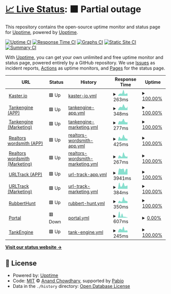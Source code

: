 # [📈 Live Status](https://upptime.github.io/upptime): <!--live status--> **🟧 Partial outage**

This repository contains the open-source uptime monitor and status page for [Upptime](https://upptime.js.org), powered by [Upptime](https://github.com/upptime/upptime).

[![Uptime CI](https://github.com/kaster-io/upptime/workflows/Uptime%20CI/badge.svg)](https://github.com/kaster-io/upptime/actions?query=workflow%3A%22Uptime+CI%22)
[![Response Time CI](https://github.com/kaster-io/upptime/workflows/Response%20Time%20CI/badge.svg)](https://github.com/kaster-io/upptime/actions?query=workflow%3A%22Response+Time+CI%22)
[![Graphs CI](https://github.com/kaster-io/upptime/workflows/Graphs%20CI/badge.svg)](https://github.com/kaster-io/upptime/actions?query=workflow%3A%22Graphs+CI%22)
[![Static Site CI](https://github.com/kaster-io/upptime/workflows/Static%20Site%20CI/badge.svg)](https://github.com/kaster-io/upptime/actions?query=workflow%3A%22Static+Site+CI%22)
[![Summary CI](https://github.com/kaster-io/upptime/workflows/Summary%20CI/badge.svg)](https://github.com/kaster-io/upptime/actions?query=workflow%3A%22Summary+CI%22)

With [Upptime](https://upptime.js.org), you can get your own unlimited and free uptime monitor and status page, powered entirely by a GitHub repository. We use [Issues](https://github.com/upptime/upptime/issues) as incident reports, [Actions](https://github.com/kaster-io/upptime/actions) as uptime monitors, and [Pages](https://upptime.github.io/upptime) for the status page.

<!--start: status pages-->
<!-- This summary is generated by Upptime (https://github.com/upptime/upptime) -->
<!-- Do not edit this manually, your changes will be overwritten -->
<!-- prettier-ignore -->
| URL | Status | History | Response Time | Uptime |
| --- | ------ | ------- | ------------- | ------ |
| <img alt="" src="https://icons.duckduckgo.com/ip3/kaster.io.ico" height="13"> [Kaster.io](https://kaster.io/) | 🟩 Up | [kaster-io.yml](https://github.com/kaster-io/upptime/commits/HEAD/history/kaster-io.yml) | <details><summary><img alt="Response time graph" src="./graphs/kaster-io/response-time-week.png" height="20"> 263ms</summary><br><a href="https://kaster-io.github.io/upptime/history/kaster-io"><img alt="Response time 284" src="https://img.shields.io/endpoint?url=https%3A%2F%2Fraw.githubusercontent.com%2Fkaster-io%2Fupptime%2FHEAD%2Fapi%2Fkaster-io%2Fresponse-time.json"></a><br><a href="https://kaster-io.github.io/upptime/history/kaster-io"><img alt="24-hour response time 301" src="https://img.shields.io/endpoint?url=https%3A%2F%2Fraw.githubusercontent.com%2Fkaster-io%2Fupptime%2FHEAD%2Fapi%2Fkaster-io%2Fresponse-time-day.json"></a><br><a href="https://kaster-io.github.io/upptime/history/kaster-io"><img alt="7-day response time 263" src="https://img.shields.io/endpoint?url=https%3A%2F%2Fraw.githubusercontent.com%2Fkaster-io%2Fupptime%2FHEAD%2Fapi%2Fkaster-io%2Fresponse-time-week.json"></a><br><a href="https://kaster-io.github.io/upptime/history/kaster-io"><img alt="30-day response time 245" src="https://img.shields.io/endpoint?url=https%3A%2F%2Fraw.githubusercontent.com%2Fkaster-io%2Fupptime%2FHEAD%2Fapi%2Fkaster-io%2Fresponse-time-month.json"></a><br><a href="https://kaster-io.github.io/upptime/history/kaster-io"><img alt="1-year response time 284" src="https://img.shields.io/endpoint?url=https%3A%2F%2Fraw.githubusercontent.com%2Fkaster-io%2Fupptime%2FHEAD%2Fapi%2Fkaster-io%2Fresponse-time-year.json"></a></details> | <details><summary><a href="https://kaster-io.github.io/upptime/history/kaster-io">100.00%</a></summary><a href="https://kaster-io.github.io/upptime/history/kaster-io"><img alt="All-time uptime 100.00%" src="https://img.shields.io/endpoint?url=https%3A%2F%2Fraw.githubusercontent.com%2Fkaster-io%2Fupptime%2FHEAD%2Fapi%2Fkaster-io%2Fuptime.json"></a><br><a href="https://kaster-io.github.io/upptime/history/kaster-io"><img alt="24-hour uptime 100.00%" src="https://img.shields.io/endpoint?url=https%3A%2F%2Fraw.githubusercontent.com%2Fkaster-io%2Fupptime%2FHEAD%2Fapi%2Fkaster-io%2Fuptime-day.json"></a><br><a href="https://kaster-io.github.io/upptime/history/kaster-io"><img alt="7-day uptime 100.00%" src="https://img.shields.io/endpoint?url=https%3A%2F%2Fraw.githubusercontent.com%2Fkaster-io%2Fupptime%2FHEAD%2Fapi%2Fkaster-io%2Fuptime-week.json"></a><br><a href="https://kaster-io.github.io/upptime/history/kaster-io"><img alt="30-day uptime 100.00%" src="https://img.shields.io/endpoint?url=https%3A%2F%2Fraw.githubusercontent.com%2Fkaster-io%2Fupptime%2FHEAD%2Fapi%2Fkaster-io%2Fuptime-month.json"></a><br><a href="https://kaster-io.github.io/upptime/history/kaster-io"><img alt="1-year uptime 100.00%" src="https://img.shields.io/endpoint?url=https%3A%2F%2Fraw.githubusercontent.com%2Fkaster-io%2Fupptime%2FHEAD%2Fapi%2Fkaster-io%2Fuptime-year.json"></a></details>
| <img alt="" src="https://icons.duckduckgo.com/ip3/the.tankengine.app.ico" height="13"> [Tankengine (APP)](https://the.tankengine.app/) | 🟩 Up | [tankengine-app.yml](https://github.com/kaster-io/upptime/commits/HEAD/history/tankengine-app.yml) | <details><summary><img alt="Response time graph" src="./graphs/tankengine-app/response-time-week.png" height="20"> 348ms</summary><br><a href="https://kaster-io.github.io/upptime/history/tankengine-app"><img alt="Response time 287" src="https://img.shields.io/endpoint?url=https%3A%2F%2Fraw.githubusercontent.com%2Fkaster-io%2Fupptime%2FHEAD%2Fapi%2Ftankengine-app%2Fresponse-time.json"></a><br><a href="https://kaster-io.github.io/upptime/history/tankengine-app"><img alt="24-hour response time 228" src="https://img.shields.io/endpoint?url=https%3A%2F%2Fraw.githubusercontent.com%2Fkaster-io%2Fupptime%2FHEAD%2Fapi%2Ftankengine-app%2Fresponse-time-day.json"></a><br><a href="https://kaster-io.github.io/upptime/history/tankengine-app"><img alt="7-day response time 348" src="https://img.shields.io/endpoint?url=https%3A%2F%2Fraw.githubusercontent.com%2Fkaster-io%2Fupptime%2FHEAD%2Fapi%2Ftankengine-app%2Fresponse-time-week.json"></a><br><a href="https://kaster-io.github.io/upptime/history/tankengine-app"><img alt="30-day response time 304" src="https://img.shields.io/endpoint?url=https%3A%2F%2Fraw.githubusercontent.com%2Fkaster-io%2Fupptime%2FHEAD%2Fapi%2Ftankengine-app%2Fresponse-time-month.json"></a><br><a href="https://kaster-io.github.io/upptime/history/tankengine-app"><img alt="1-year response time 287" src="https://img.shields.io/endpoint?url=https%3A%2F%2Fraw.githubusercontent.com%2Fkaster-io%2Fupptime%2FHEAD%2Fapi%2Ftankengine-app%2Fresponse-time-year.json"></a></details> | <details><summary><a href="https://kaster-io.github.io/upptime/history/tankengine-app">100.00%</a></summary><a href="https://kaster-io.github.io/upptime/history/tankengine-app"><img alt="All-time uptime 100.00%" src="https://img.shields.io/endpoint?url=https%3A%2F%2Fraw.githubusercontent.com%2Fkaster-io%2Fupptime%2FHEAD%2Fapi%2Ftankengine-app%2Fuptime.json"></a><br><a href="https://kaster-io.github.io/upptime/history/tankengine-app"><img alt="24-hour uptime 100.00%" src="https://img.shields.io/endpoint?url=https%3A%2F%2Fraw.githubusercontent.com%2Fkaster-io%2Fupptime%2FHEAD%2Fapi%2Ftankengine-app%2Fuptime-day.json"></a><br><a href="https://kaster-io.github.io/upptime/history/tankengine-app"><img alt="7-day uptime 100.00%" src="https://img.shields.io/endpoint?url=https%3A%2F%2Fraw.githubusercontent.com%2Fkaster-io%2Fupptime%2FHEAD%2Fapi%2Ftankengine-app%2Fuptime-week.json"></a><br><a href="https://kaster-io.github.io/upptime/history/tankengine-app"><img alt="30-day uptime 100.00%" src="https://img.shields.io/endpoint?url=https%3A%2F%2Fraw.githubusercontent.com%2Fkaster-io%2Fupptime%2FHEAD%2Fapi%2Ftankengine-app%2Fuptime-month.json"></a><br><a href="https://kaster-io.github.io/upptime/history/tankengine-app"><img alt="1-year uptime 100.00%" src="https://img.shields.io/endpoint?url=https%3A%2F%2Fraw.githubusercontent.com%2Fkaster-io%2Fupptime%2FHEAD%2Fapi%2Ftankengine-app%2Fuptime-year.json"></a></details>
| <img alt="" src="https://icons.duckduckgo.com/ip3/www.tankengine.app.ico" height="13"> [Tankengine (Marketing)](https://www.tankengine.app/) | 🟩 Up | [tankengine-marketing.yml](https://github.com/kaster-io/upptime/commits/HEAD/history/tankengine-marketing.yml) | <details><summary><img alt="Response time graph" src="./graphs/tankengine-marketing/response-time-week.png" height="20"> 277ms</summary><br><a href="https://kaster-io.github.io/upptime/history/tankengine-marketing"><img alt="Response time 227" src="https://img.shields.io/endpoint?url=https%3A%2F%2Fraw.githubusercontent.com%2Fkaster-io%2Fupptime%2FHEAD%2Fapi%2Ftankengine-marketing%2Fresponse-time.json"></a><br><a href="https://kaster-io.github.io/upptime/history/tankengine-marketing"><img alt="24-hour response time 185" src="https://img.shields.io/endpoint?url=https%3A%2F%2Fraw.githubusercontent.com%2Fkaster-io%2Fupptime%2FHEAD%2Fapi%2Ftankengine-marketing%2Fresponse-time-day.json"></a><br><a href="https://kaster-io.github.io/upptime/history/tankengine-marketing"><img alt="7-day response time 277" src="https://img.shields.io/endpoint?url=https%3A%2F%2Fraw.githubusercontent.com%2Fkaster-io%2Fupptime%2FHEAD%2Fapi%2Ftankengine-marketing%2Fresponse-time-week.json"></a><br><a href="https://kaster-io.github.io/upptime/history/tankengine-marketing"><img alt="30-day response time 248" src="https://img.shields.io/endpoint?url=https%3A%2F%2Fraw.githubusercontent.com%2Fkaster-io%2Fupptime%2FHEAD%2Fapi%2Ftankengine-marketing%2Fresponse-time-month.json"></a><br><a href="https://kaster-io.github.io/upptime/history/tankengine-marketing"><img alt="1-year response time 227" src="https://img.shields.io/endpoint?url=https%3A%2F%2Fraw.githubusercontent.com%2Fkaster-io%2Fupptime%2FHEAD%2Fapi%2Ftankengine-marketing%2Fresponse-time-year.json"></a></details> | <details><summary><a href="https://kaster-io.github.io/upptime/history/tankengine-marketing">100.00%</a></summary><a href="https://kaster-io.github.io/upptime/history/tankengine-marketing"><img alt="All-time uptime 100.00%" src="https://img.shields.io/endpoint?url=https%3A%2F%2Fraw.githubusercontent.com%2Fkaster-io%2Fupptime%2FHEAD%2Fapi%2Ftankengine-marketing%2Fuptime.json"></a><br><a href="https://kaster-io.github.io/upptime/history/tankengine-marketing"><img alt="24-hour uptime 100.00%" src="https://img.shields.io/endpoint?url=https%3A%2F%2Fraw.githubusercontent.com%2Fkaster-io%2Fupptime%2FHEAD%2Fapi%2Ftankengine-marketing%2Fuptime-day.json"></a><br><a href="https://kaster-io.github.io/upptime/history/tankengine-marketing"><img alt="7-day uptime 100.00%" src="https://img.shields.io/endpoint?url=https%3A%2F%2Fraw.githubusercontent.com%2Fkaster-io%2Fupptime%2FHEAD%2Fapi%2Ftankengine-marketing%2Fuptime-week.json"></a><br><a href="https://kaster-io.github.io/upptime/history/tankengine-marketing"><img alt="30-day uptime 100.00%" src="https://img.shields.io/endpoint?url=https%3A%2F%2Fraw.githubusercontent.com%2Fkaster-io%2Fupptime%2FHEAD%2Fapi%2Ftankengine-marketing%2Fuptime-month.json"></a><br><a href="https://kaster-io.github.io/upptime/history/tankengine-marketing"><img alt="1-year uptime 100.00%" src="https://img.shields.io/endpoint?url=https%3A%2F%2Fraw.githubusercontent.com%2Fkaster-io%2Fupptime%2FHEAD%2Fapi%2Ftankengine-marketing%2Fuptime-year.json"></a></details>
| <img alt="" src="https://icons.duckduckgo.com/ip3/app.realtorwordsmith.com.ico" height="13"> [Realtors wordsmith (APP)](https://app.realtorwordsmith.com/dashboard) | 🟩 Up | [realtors-wordsmith-app.yml](https://github.com/kaster-io/upptime/commits/HEAD/history/realtors-wordsmith-app.yml) | <details><summary><img alt="Response time graph" src="./graphs/realtors-wordsmith-app/response-time-week.png" height="20"> 425ms</summary><br><a href="https://kaster-io.github.io/upptime/history/realtors-wordsmith-app"><img alt="Response time 457" src="https://img.shields.io/endpoint?url=https%3A%2F%2Fraw.githubusercontent.com%2Fkaster-io%2Fupptime%2FHEAD%2Fapi%2Frealtors-wordsmith-app%2Fresponse-time.json"></a><br><a href="https://kaster-io.github.io/upptime/history/realtors-wordsmith-app"><img alt="24-hour response time 354" src="https://img.shields.io/endpoint?url=https%3A%2F%2Fraw.githubusercontent.com%2Fkaster-io%2Fupptime%2FHEAD%2Fapi%2Frealtors-wordsmith-app%2Fresponse-time-day.json"></a><br><a href="https://kaster-io.github.io/upptime/history/realtors-wordsmith-app"><img alt="7-day response time 425" src="https://img.shields.io/endpoint?url=https%3A%2F%2Fraw.githubusercontent.com%2Fkaster-io%2Fupptime%2FHEAD%2Fapi%2Frealtors-wordsmith-app%2Fresponse-time-week.json"></a><br><a href="https://kaster-io.github.io/upptime/history/realtors-wordsmith-app"><img alt="30-day response time 580" src="https://img.shields.io/endpoint?url=https%3A%2F%2Fraw.githubusercontent.com%2Fkaster-io%2Fupptime%2FHEAD%2Fapi%2Frealtors-wordsmith-app%2Fresponse-time-month.json"></a><br><a href="https://kaster-io.github.io/upptime/history/realtors-wordsmith-app"><img alt="1-year response time 457" src="https://img.shields.io/endpoint?url=https%3A%2F%2Fraw.githubusercontent.com%2Fkaster-io%2Fupptime%2FHEAD%2Fapi%2Frealtors-wordsmith-app%2Fresponse-time-year.json"></a></details> | <details><summary><a href="https://kaster-io.github.io/upptime/history/realtors-wordsmith-app">100.00%</a></summary><a href="https://kaster-io.github.io/upptime/history/realtors-wordsmith-app"><img alt="All-time uptime 100.00%" src="https://img.shields.io/endpoint?url=https%3A%2F%2Fraw.githubusercontent.com%2Fkaster-io%2Fupptime%2FHEAD%2Fapi%2Frealtors-wordsmith-app%2Fuptime.json"></a><br><a href="https://kaster-io.github.io/upptime/history/realtors-wordsmith-app"><img alt="24-hour uptime 100.00%" src="https://img.shields.io/endpoint?url=https%3A%2F%2Fraw.githubusercontent.com%2Fkaster-io%2Fupptime%2FHEAD%2Fapi%2Frealtors-wordsmith-app%2Fuptime-day.json"></a><br><a href="https://kaster-io.github.io/upptime/history/realtors-wordsmith-app"><img alt="7-day uptime 100.00%" src="https://img.shields.io/endpoint?url=https%3A%2F%2Fraw.githubusercontent.com%2Fkaster-io%2Fupptime%2FHEAD%2Fapi%2Frealtors-wordsmith-app%2Fuptime-week.json"></a><br><a href="https://kaster-io.github.io/upptime/history/realtors-wordsmith-app"><img alt="30-day uptime 100.00%" src="https://img.shields.io/endpoint?url=https%3A%2F%2Fraw.githubusercontent.com%2Fkaster-io%2Fupptime%2FHEAD%2Fapi%2Frealtors-wordsmith-app%2Fuptime-month.json"></a><br><a href="https://kaster-io.github.io/upptime/history/realtors-wordsmith-app"><img alt="1-year uptime 100.00%" src="https://img.shields.io/endpoint?url=https%3A%2F%2Fraw.githubusercontent.com%2Fkaster-io%2Fupptime%2FHEAD%2Fapi%2Frealtors-wordsmith-app%2Fuptime-year.json"></a></details>
| <img alt="" src="https://icons.duckduckgo.com/ip3/www.realtorwordsmith.com.ico" height="13"> [Realtors wordsmith (Marketing)](https://www.realtorwordsmith.com/) | 🟩 Up | [realtors-wordsmith-marketing.yml](https://github.com/kaster-io/upptime/commits/HEAD/history/realtors-wordsmith-marketing.yml) | <details><summary><img alt="Response time graph" src="./graphs/realtors-wordsmith-marketing/response-time-week.png" height="20"> 267ms</summary><br><a href="https://kaster-io.github.io/upptime/history/realtors-wordsmith-marketing"><img alt="Response time 279" src="https://img.shields.io/endpoint?url=https%3A%2F%2Fraw.githubusercontent.com%2Fkaster-io%2Fupptime%2FHEAD%2Fapi%2Frealtors-wordsmith-marketing%2Fresponse-time.json"></a><br><a href="https://kaster-io.github.io/upptime/history/realtors-wordsmith-marketing"><img alt="24-hour response time 156" src="https://img.shields.io/endpoint?url=https%3A%2F%2Fraw.githubusercontent.com%2Fkaster-io%2Fupptime%2FHEAD%2Fapi%2Frealtors-wordsmith-marketing%2Fresponse-time-day.json"></a><br><a href="https://kaster-io.github.io/upptime/history/realtors-wordsmith-marketing"><img alt="7-day response time 267" src="https://img.shields.io/endpoint?url=https%3A%2F%2Fraw.githubusercontent.com%2Fkaster-io%2Fupptime%2FHEAD%2Fapi%2Frealtors-wordsmith-marketing%2Fresponse-time-week.json"></a><br><a href="https://kaster-io.github.io/upptime/history/realtors-wordsmith-marketing"><img alt="30-day response time 405" src="https://img.shields.io/endpoint?url=https%3A%2F%2Fraw.githubusercontent.com%2Fkaster-io%2Fupptime%2FHEAD%2Fapi%2Frealtors-wordsmith-marketing%2Fresponse-time-month.json"></a><br><a href="https://kaster-io.github.io/upptime/history/realtors-wordsmith-marketing"><img alt="1-year response time 279" src="https://img.shields.io/endpoint?url=https%3A%2F%2Fraw.githubusercontent.com%2Fkaster-io%2Fupptime%2FHEAD%2Fapi%2Frealtors-wordsmith-marketing%2Fresponse-time-year.json"></a></details> | <details><summary><a href="https://kaster-io.github.io/upptime/history/realtors-wordsmith-marketing">100.00%</a></summary><a href="https://kaster-io.github.io/upptime/history/realtors-wordsmith-marketing"><img alt="All-time uptime 100.00%" src="https://img.shields.io/endpoint?url=https%3A%2F%2Fraw.githubusercontent.com%2Fkaster-io%2Fupptime%2FHEAD%2Fapi%2Frealtors-wordsmith-marketing%2Fuptime.json"></a><br><a href="https://kaster-io.github.io/upptime/history/realtors-wordsmith-marketing"><img alt="24-hour uptime 100.00%" src="https://img.shields.io/endpoint?url=https%3A%2F%2Fraw.githubusercontent.com%2Fkaster-io%2Fupptime%2FHEAD%2Fapi%2Frealtors-wordsmith-marketing%2Fuptime-day.json"></a><br><a href="https://kaster-io.github.io/upptime/history/realtors-wordsmith-marketing"><img alt="7-day uptime 100.00%" src="https://img.shields.io/endpoint?url=https%3A%2F%2Fraw.githubusercontent.com%2Fkaster-io%2Fupptime%2FHEAD%2Fapi%2Frealtors-wordsmith-marketing%2Fuptime-week.json"></a><br><a href="https://kaster-io.github.io/upptime/history/realtors-wordsmith-marketing"><img alt="30-day uptime 100.00%" src="https://img.shields.io/endpoint?url=https%3A%2F%2Fraw.githubusercontent.com%2Fkaster-io%2Fupptime%2FHEAD%2Fapi%2Frealtors-wordsmith-marketing%2Fuptime-month.json"></a><br><a href="https://kaster-io.github.io/upptime/history/realtors-wordsmith-marketing"><img alt="1-year uptime 100.00%" src="https://img.shields.io/endpoint?url=https%3A%2F%2Fraw.githubusercontent.com%2Fkaster-io%2Fupptime%2FHEAD%2Fapi%2Frealtors-wordsmith-marketing%2Fuptime-year.json"></a></details>
| <img alt="" src="https://icons.duckduckgo.com/ip3/app.urltrack.io.ico" height="13"> [URLTrack (APP)](https://app.urltrack.io/dashboard) | 🟩 Up | [url-track-app.yml](https://github.com/kaster-io/upptime/commits/HEAD/history/url-track-app.yml) | <details><summary><img alt="Response time graph" src="./graphs/url-track-app/response-time-week.png" height="20"> 3941ms</summary><br><a href="https://kaster-io.github.io/upptime/history/url-track-app"><img alt="Response time 4020" src="https://img.shields.io/endpoint?url=https%3A%2F%2Fraw.githubusercontent.com%2Fkaster-io%2Fupptime%2FHEAD%2Fapi%2Furl-track-app%2Fresponse-time.json"></a><br><a href="https://kaster-io.github.io/upptime/history/url-track-app"><img alt="24-hour response time 4175" src="https://img.shields.io/endpoint?url=https%3A%2F%2Fraw.githubusercontent.com%2Fkaster-io%2Fupptime%2FHEAD%2Fapi%2Furl-track-app%2Fresponse-time-day.json"></a><br><a href="https://kaster-io.github.io/upptime/history/url-track-app"><img alt="7-day response time 3941" src="https://img.shields.io/endpoint?url=https%3A%2F%2Fraw.githubusercontent.com%2Fkaster-io%2Fupptime%2FHEAD%2Fapi%2Furl-track-app%2Fresponse-time-week.json"></a><br><a href="https://kaster-io.github.io/upptime/history/url-track-app"><img alt="30-day response time 4007" src="https://img.shields.io/endpoint?url=https%3A%2F%2Fraw.githubusercontent.com%2Fkaster-io%2Fupptime%2FHEAD%2Fapi%2Furl-track-app%2Fresponse-time-month.json"></a><br><a href="https://kaster-io.github.io/upptime/history/url-track-app"><img alt="1-year response time 4020" src="https://img.shields.io/endpoint?url=https%3A%2F%2Fraw.githubusercontent.com%2Fkaster-io%2Fupptime%2FHEAD%2Fapi%2Furl-track-app%2Fresponse-time-year.json"></a></details> | <details><summary><a href="https://kaster-io.github.io/upptime/history/url-track-app">100.00%</a></summary><a href="https://kaster-io.github.io/upptime/history/url-track-app"><img alt="All-time uptime 99.96%" src="https://img.shields.io/endpoint?url=https%3A%2F%2Fraw.githubusercontent.com%2Fkaster-io%2Fupptime%2FHEAD%2Fapi%2Furl-track-app%2Fuptime.json"></a><br><a href="https://kaster-io.github.io/upptime/history/url-track-app"><img alt="24-hour uptime 100.00%" src="https://img.shields.io/endpoint?url=https%3A%2F%2Fraw.githubusercontent.com%2Fkaster-io%2Fupptime%2FHEAD%2Fapi%2Furl-track-app%2Fuptime-day.json"></a><br><a href="https://kaster-io.github.io/upptime/history/url-track-app"><img alt="7-day uptime 100.00%" src="https://img.shields.io/endpoint?url=https%3A%2F%2Fraw.githubusercontent.com%2Fkaster-io%2Fupptime%2FHEAD%2Fapi%2Furl-track-app%2Fuptime-week.json"></a><br><a href="https://kaster-io.github.io/upptime/history/url-track-app"><img alt="30-day uptime 100.00%" src="https://img.shields.io/endpoint?url=https%3A%2F%2Fraw.githubusercontent.com%2Fkaster-io%2Fupptime%2FHEAD%2Fapi%2Furl-track-app%2Fuptime-month.json"></a><br><a href="https://kaster-io.github.io/upptime/history/url-track-app"><img alt="1-year uptime 99.96%" src="https://img.shields.io/endpoint?url=https%3A%2F%2Fraw.githubusercontent.com%2Fkaster-io%2Fupptime%2FHEAD%2Fapi%2Furl-track-app%2Fuptime-year.json"></a></details>
| <img alt="" src="https://icons.duckduckgo.com/ip3/www.urltrack.io.ico" height="13"> [URLTrack (Marketing)](https://www.urltrack.io/) | 🟩 Up | [url-track-marketing.yml](https://github.com/kaster-io/upptime/commits/HEAD/history/url-track-marketing.yml) | <details><summary><img alt="Response time graph" src="./graphs/url-track-marketing/response-time-week.png" height="20"> 384ms</summary><br><a href="https://kaster-io.github.io/upptime/history/url-track-marketing"><img alt="Response time 358" src="https://img.shields.io/endpoint?url=https%3A%2F%2Fraw.githubusercontent.com%2Fkaster-io%2Fupptime%2FHEAD%2Fapi%2Furl-track-marketing%2Fresponse-time.json"></a><br><a href="https://kaster-io.github.io/upptime/history/url-track-marketing"><img alt="24-hour response time 531" src="https://img.shields.io/endpoint?url=https%3A%2F%2Fraw.githubusercontent.com%2Fkaster-io%2Fupptime%2FHEAD%2Fapi%2Furl-track-marketing%2Fresponse-time-day.json"></a><br><a href="https://kaster-io.github.io/upptime/history/url-track-marketing"><img alt="7-day response time 384" src="https://img.shields.io/endpoint?url=https%3A%2F%2Fraw.githubusercontent.com%2Fkaster-io%2Fupptime%2FHEAD%2Fapi%2Furl-track-marketing%2Fresponse-time-week.json"></a><br><a href="https://kaster-io.github.io/upptime/history/url-track-marketing"><img alt="30-day response time 374" src="https://img.shields.io/endpoint?url=https%3A%2F%2Fraw.githubusercontent.com%2Fkaster-io%2Fupptime%2FHEAD%2Fapi%2Furl-track-marketing%2Fresponse-time-month.json"></a><br><a href="https://kaster-io.github.io/upptime/history/url-track-marketing"><img alt="1-year response time 358" src="https://img.shields.io/endpoint?url=https%3A%2F%2Fraw.githubusercontent.com%2Fkaster-io%2Fupptime%2FHEAD%2Fapi%2Furl-track-marketing%2Fresponse-time-year.json"></a></details> | <details><summary><a href="https://kaster-io.github.io/upptime/history/url-track-marketing">100.00%</a></summary><a href="https://kaster-io.github.io/upptime/history/url-track-marketing"><img alt="All-time uptime 100.00%" src="https://img.shields.io/endpoint?url=https%3A%2F%2Fraw.githubusercontent.com%2Fkaster-io%2Fupptime%2FHEAD%2Fapi%2Furl-track-marketing%2Fuptime.json"></a><br><a href="https://kaster-io.github.io/upptime/history/url-track-marketing"><img alt="24-hour uptime 100.00%" src="https://img.shields.io/endpoint?url=https%3A%2F%2Fraw.githubusercontent.com%2Fkaster-io%2Fupptime%2FHEAD%2Fapi%2Furl-track-marketing%2Fuptime-day.json"></a><br><a href="https://kaster-io.github.io/upptime/history/url-track-marketing"><img alt="7-day uptime 100.00%" src="https://img.shields.io/endpoint?url=https%3A%2F%2Fraw.githubusercontent.com%2Fkaster-io%2Fupptime%2FHEAD%2Fapi%2Furl-track-marketing%2Fuptime-week.json"></a><br><a href="https://kaster-io.github.io/upptime/history/url-track-marketing"><img alt="30-day uptime 100.00%" src="https://img.shields.io/endpoint?url=https%3A%2F%2Fraw.githubusercontent.com%2Fkaster-io%2Fupptime%2FHEAD%2Fapi%2Furl-track-marketing%2Fuptime-month.json"></a><br><a href="https://kaster-io.github.io/upptime/history/url-track-marketing"><img alt="1-year uptime 100.00%" src="https://img.shields.io/endpoint?url=https%3A%2F%2Fraw.githubusercontent.com%2Fkaster-io%2Fupptime%2FHEAD%2Fapi%2Furl-track-marketing%2Fuptime-year.json"></a></details>
| <img alt="" src="https://icons.duckduckgo.com/ip3/www.rubberhunt.com.ico" height="13"> [RubbertHunt](https://www.rubberhunt.com/) | 🟩 Up | [rubbert-hunt.yml](https://github.com/kaster-io/upptime/commits/HEAD/history/rubbert-hunt.yml) | <details><summary><img alt="Response time graph" src="./graphs/rubbert-hunt/response-time-week.png" height="20"> 350ms</summary><br><a href="https://kaster-io.github.io/upptime/history/rubbert-hunt"><img alt="Response time 403" src="https://img.shields.io/endpoint?url=https%3A%2F%2Fraw.githubusercontent.com%2Fkaster-io%2Fupptime%2FHEAD%2Fapi%2Frubbert-hunt%2Fresponse-time.json"></a><br><a href="https://kaster-io.github.io/upptime/history/rubbert-hunt"><img alt="24-hour response time 227" src="https://img.shields.io/endpoint?url=https%3A%2F%2Fraw.githubusercontent.com%2Fkaster-io%2Fupptime%2FHEAD%2Fapi%2Frubbert-hunt%2Fresponse-time-day.json"></a><br><a href="https://kaster-io.github.io/upptime/history/rubbert-hunt"><img alt="7-day response time 350" src="https://img.shields.io/endpoint?url=https%3A%2F%2Fraw.githubusercontent.com%2Fkaster-io%2Fupptime%2FHEAD%2Fapi%2Frubbert-hunt%2Fresponse-time-week.json"></a><br><a href="https://kaster-io.github.io/upptime/history/rubbert-hunt"><img alt="30-day response time 322" src="https://img.shields.io/endpoint?url=https%3A%2F%2Fraw.githubusercontent.com%2Fkaster-io%2Fupptime%2FHEAD%2Fapi%2Frubbert-hunt%2Fresponse-time-month.json"></a><br><a href="https://kaster-io.github.io/upptime/history/rubbert-hunt"><img alt="1-year response time 403" src="https://img.shields.io/endpoint?url=https%3A%2F%2Fraw.githubusercontent.com%2Fkaster-io%2Fupptime%2FHEAD%2Fapi%2Frubbert-hunt%2Fresponse-time-year.json"></a></details> | <details><summary><a href="https://kaster-io.github.io/upptime/history/rubbert-hunt">100.00%</a></summary><a href="https://kaster-io.github.io/upptime/history/rubbert-hunt"><img alt="All-time uptime 100.00%" src="https://img.shields.io/endpoint?url=https%3A%2F%2Fraw.githubusercontent.com%2Fkaster-io%2Fupptime%2FHEAD%2Fapi%2Frubbert-hunt%2Fuptime.json"></a><br><a href="https://kaster-io.github.io/upptime/history/rubbert-hunt"><img alt="24-hour uptime 100.00%" src="https://img.shields.io/endpoint?url=https%3A%2F%2Fraw.githubusercontent.com%2Fkaster-io%2Fupptime%2FHEAD%2Fapi%2Frubbert-hunt%2Fuptime-day.json"></a><br><a href="https://kaster-io.github.io/upptime/history/rubbert-hunt"><img alt="7-day uptime 100.00%" src="https://img.shields.io/endpoint?url=https%3A%2F%2Fraw.githubusercontent.com%2Fkaster-io%2Fupptime%2FHEAD%2Fapi%2Frubbert-hunt%2Fuptime-week.json"></a><br><a href="https://kaster-io.github.io/upptime/history/rubbert-hunt"><img alt="30-day uptime 100.00%" src="https://img.shields.io/endpoint?url=https%3A%2F%2Fraw.githubusercontent.com%2Fkaster-io%2Fupptime%2FHEAD%2Fapi%2Frubbert-hunt%2Fuptime-month.json"></a><br><a href="https://kaster-io.github.io/upptime/history/rubbert-hunt"><img alt="1-year uptime 100.00%" src="https://img.shields.io/endpoint?url=https%3A%2F%2Fraw.githubusercontent.com%2Fkaster-io%2Fupptime%2FHEAD%2Fapi%2Frubbert-hunt%2Fuptime-year.json"></a></details>
| <img alt="" src="https://icons.duckduckgo.com/ip3/portal-kaster-io.vercel.app.ico" height="13"> [Portal](https://portal-kaster-io.vercel.app/) | 🟥 Down | [portal.yml](https://github.com/kaster-io/upptime/commits/HEAD/history/portal.yml) | <details><summary><img alt="Response time graph" src="./graphs/portal/response-time-week.png" height="20"> 607ms</summary><br><a href="https://kaster-io.github.io/upptime/history/portal"><img alt="Response time 491" src="https://img.shields.io/endpoint?url=https%3A%2F%2Fraw.githubusercontent.com%2Fkaster-io%2Fupptime%2FHEAD%2Fapi%2Fportal%2Fresponse-time.json"></a><br><a href="https://kaster-io.github.io/upptime/history/portal"><img alt="24-hour response time 231" src="https://img.shields.io/endpoint?url=https%3A%2F%2Fraw.githubusercontent.com%2Fkaster-io%2Fupptime%2FHEAD%2Fapi%2Fportal%2Fresponse-time-day.json"></a><br><a href="https://kaster-io.github.io/upptime/history/portal"><img alt="7-day response time 607" src="https://img.shields.io/endpoint?url=https%3A%2F%2Fraw.githubusercontent.com%2Fkaster-io%2Fupptime%2FHEAD%2Fapi%2Fportal%2Fresponse-time-week.json"></a><br><a href="https://kaster-io.github.io/upptime/history/portal"><img alt="30-day response time 700" src="https://img.shields.io/endpoint?url=https%3A%2F%2Fraw.githubusercontent.com%2Fkaster-io%2Fupptime%2FHEAD%2Fapi%2Fportal%2Fresponse-time-month.json"></a><br><a href="https://kaster-io.github.io/upptime/history/portal"><img alt="1-year response time 491" src="https://img.shields.io/endpoint?url=https%3A%2F%2Fraw.githubusercontent.com%2Fkaster-io%2Fupptime%2FHEAD%2Fapi%2Fportal%2Fresponse-time-year.json"></a></details> | <details><summary><a href="https://kaster-io.github.io/upptime/history/portal">0.00%</a></summary><a href="https://kaster-io.github.io/upptime/history/portal"><img alt="All-time uptime 35.52%" src="https://img.shields.io/endpoint?url=https%3A%2F%2Fraw.githubusercontent.com%2Fkaster-io%2Fupptime%2FHEAD%2Fapi%2Fportal%2Fuptime.json"></a><br><a href="https://kaster-io.github.io/upptime/history/portal"><img alt="24-hour uptime 0.00%" src="https://img.shields.io/endpoint?url=https%3A%2F%2Fraw.githubusercontent.com%2Fkaster-io%2Fupptime%2FHEAD%2Fapi%2Fportal%2Fuptime-day.json"></a><br><a href="https://kaster-io.github.io/upptime/history/portal"><img alt="7-day uptime 0.00%" src="https://img.shields.io/endpoint?url=https%3A%2F%2Fraw.githubusercontent.com%2Fkaster-io%2Fupptime%2FHEAD%2Fapi%2Fportal%2Fuptime-week.json"></a><br><a href="https://kaster-io.github.io/upptime/history/portal"><img alt="30-day uptime 0.00%" src="https://img.shields.io/endpoint?url=https%3A%2F%2Fraw.githubusercontent.com%2Fkaster-io%2Fupptime%2FHEAD%2Fapi%2Fportal%2Fuptime-month.json"></a><br><a href="https://kaster-io.github.io/upptime/history/portal"><img alt="1-year uptime 35.52%" src="https://img.shields.io/endpoint?url=https%3A%2F%2Fraw.githubusercontent.com%2Fkaster-io%2Fupptime%2FHEAD%2Fapi%2Fportal%2Fuptime-year.json"></a></details>
| <img alt="" src="https://icons.duckduckgo.com/ip3/the.tankengine.app.ico" height="13"> [TankEngine](https://the.tankengine.app/) | 🟩 Up | [tank-engine.yml](https://github.com/kaster-io/upptime/commits/HEAD/history/tank-engine.yml) | <details><summary><img alt="Response time graph" src="./graphs/tank-engine/response-time-week.png" height="20"> 245ms</summary><br><a href="https://kaster-io.github.io/upptime/history/tank-engine"><img alt="Response time 186" src="https://img.shields.io/endpoint?url=https%3A%2F%2Fraw.githubusercontent.com%2Fkaster-io%2Fupptime%2FHEAD%2Fapi%2Ftank-engine%2Fresponse-time.json"></a><br><a href="https://kaster-io.github.io/upptime/history/tank-engine"><img alt="24-hour response time 192" src="https://img.shields.io/endpoint?url=https%3A%2F%2Fraw.githubusercontent.com%2Fkaster-io%2Fupptime%2FHEAD%2Fapi%2Ftank-engine%2Fresponse-time-day.json"></a><br><a href="https://kaster-io.github.io/upptime/history/tank-engine"><img alt="7-day response time 245" src="https://img.shields.io/endpoint?url=https%3A%2F%2Fraw.githubusercontent.com%2Fkaster-io%2Fupptime%2FHEAD%2Fapi%2Ftank-engine%2Fresponse-time-week.json"></a><br><a href="https://kaster-io.github.io/upptime/history/tank-engine"><img alt="30-day response time 246" src="https://img.shields.io/endpoint?url=https%3A%2F%2Fraw.githubusercontent.com%2Fkaster-io%2Fupptime%2FHEAD%2Fapi%2Ftank-engine%2Fresponse-time-month.json"></a><br><a href="https://kaster-io.github.io/upptime/history/tank-engine"><img alt="1-year response time 186" src="https://img.shields.io/endpoint?url=https%3A%2F%2Fraw.githubusercontent.com%2Fkaster-io%2Fupptime%2FHEAD%2Fapi%2Ftank-engine%2Fresponse-time-year.json"></a></details> | <details><summary><a href="https://kaster-io.github.io/upptime/history/tank-engine">100.00%</a></summary><a href="https://kaster-io.github.io/upptime/history/tank-engine"><img alt="All-time uptime 100.00%" src="https://img.shields.io/endpoint?url=https%3A%2F%2Fraw.githubusercontent.com%2Fkaster-io%2Fupptime%2FHEAD%2Fapi%2Ftank-engine%2Fuptime.json"></a><br><a href="https://kaster-io.github.io/upptime/history/tank-engine"><img alt="24-hour uptime 100.00%" src="https://img.shields.io/endpoint?url=https%3A%2F%2Fraw.githubusercontent.com%2Fkaster-io%2Fupptime%2FHEAD%2Fapi%2Ftank-engine%2Fuptime-day.json"></a><br><a href="https://kaster-io.github.io/upptime/history/tank-engine"><img alt="7-day uptime 100.00%" src="https://img.shields.io/endpoint?url=https%3A%2F%2Fraw.githubusercontent.com%2Fkaster-io%2Fupptime%2FHEAD%2Fapi%2Ftank-engine%2Fuptime-week.json"></a><br><a href="https://kaster-io.github.io/upptime/history/tank-engine"><img alt="30-day uptime 100.00%" src="https://img.shields.io/endpoint?url=https%3A%2F%2Fraw.githubusercontent.com%2Fkaster-io%2Fupptime%2FHEAD%2Fapi%2Ftank-engine%2Fuptime-month.json"></a><br><a href="https://kaster-io.github.io/upptime/history/tank-engine"><img alt="1-year uptime 100.00%" src="https://img.shields.io/endpoint?url=https%3A%2F%2Fraw.githubusercontent.com%2Fkaster-io%2Fupptime%2FHEAD%2Fapi%2Ftank-engine%2Fuptime-year.json"></a></details>

<!--end: status pages-->

[**Visit our status website →**](https://upptime.github.io/upptime)

## 📄 License

- Powered by: [Upptime](https://github.com/upptime/upptime)
- Code: [MIT](./LICENSE) © [Anand Chowdhary](https://anandchowdhary.com), supported by [Pabio](https://pabio.com)
- Data in the `./history` directory: [Open Database License](https://opendatacommons.org/licenses/odbl/1-0/)
